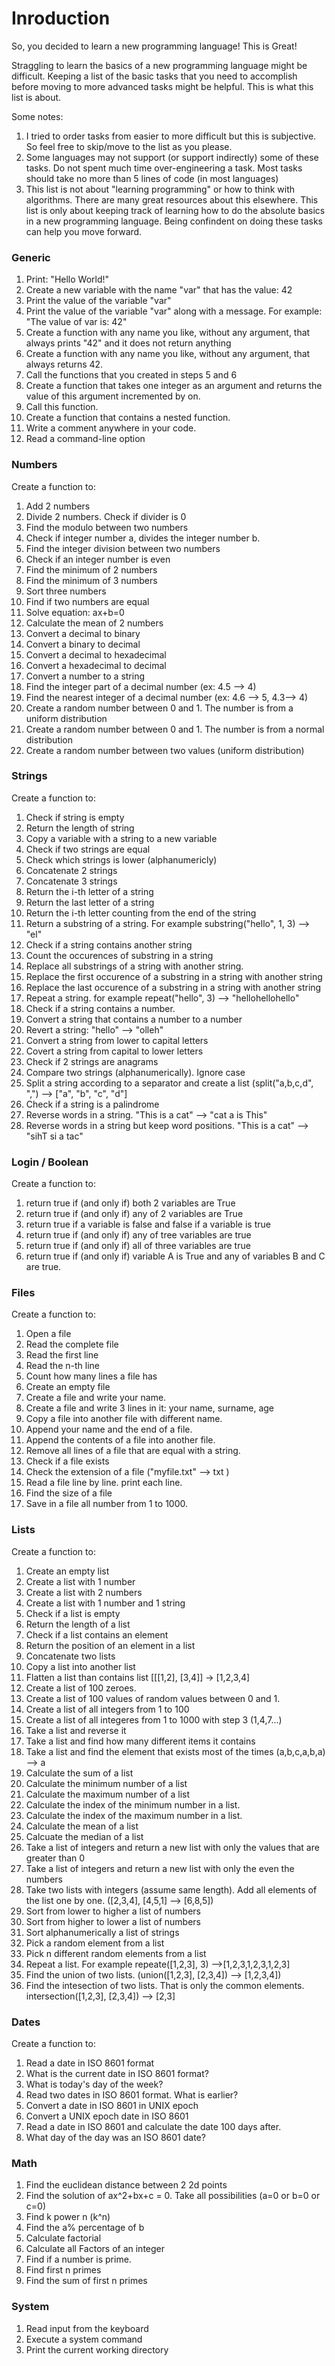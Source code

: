 # Inroduction
So, you decided to learn a new programming language! This is Great!

Straggling to learn the basics of a new programming language might be difficult. Keeping a list of the basic tasks that you need to accomplish before moving to more advanced tasks might be helpful. This is what this list is about. 

Some notes:
1. I tried to order tasks from easier to more difficult but this is subjective. So feel free to skip/move to the list as you please.
2. Some languages may not support (or support indirectly) some of these tasks. Do not spent much time over-engineering a task. Most tasks should take no more than 5 lines of code (in most languages)
3. This list is not about "learning programming" or how to think with algorithms. There are many great resources about this elsewhere. This list is only about keeping track of learning how to do the absolute basics in a new programming language. Being confindent on doing these tasks can help you move forward.

### Generic
1. Print: "Hello World!"
2. Create a new variable with the name "var" that has the value: 42
3. Print the value of the variable "var"
4. Print the value of the variable "var" along with a message. For example: "The value of var is: 42"
5. Create a function with any name you like, without any argument, that always prints "42" and it does not return anything
6. Create a function with any name you like, without any argument, that always returns 42.
7. Call the functions that you created in steps 5 and 6
8. Create a function that takes one integer as an argument and returns the value of this argument incremented by on. 
9. Call this function.
10. Create a function that contains a nested function.
11. Write a comment anywhere in your code. 
12. Read a command-line option


### Numbers
Create a function to:
1. Add 2 numbers
2. Divide 2 numbers. Check if divider is 0
3. Find the modulo between two numbers
4. Check if integer number a, divides the integer number b.
5. Find the integer division between two numbers
6. Check if an integer number is even
7. Find the minimum of 2 numbers
8. Find the minimum of 3 numbers
9. Sort three numbers
10. Find if two numbers are equal
11. Solve equation: ax+b=0
12. Calculate the mean of 2 numbers
13. Convert a decimal to binary
14. Convert a binary to decimal
15. Convert a decimal to hexadecimal
16. Convert a hexadecimal to decimal
17. Convert a number to a string 
18. Find the integer part of a decimal number (ex: 4.5 --> 4)
19. Find the nearest integer of a decimal number (ex: 4.6 --> 5, 4.3--> 4)
20. Create a random number between 0 and 1. The number is from a uniform distribution
21. Create a random number between 0 and 1. The number is from a normal distribution
22. Create a random number between two values (uniform distribution)

### Strings
Create a function to:
1. Check if string is empty
2. Return the length of string
3. Copy a variable with a string to a new variable
4. Check if two strings are equal
5. Check which strings is lower (alphanumericly)
6. Concatenate 2 strings
7. Concatenate 3 strings
8. Return the i-th letter of a string
9. Return the last letter of a string
10. Return the i-th letter counting from the end of the string
11. Return a substring of a string. For example substring("hello", 1, 3) --> "el" 
12. Check if a string contains another string 
13. Count the occurences of substring in a string
14. Replace all substrings of a string with another string.
15. Replace the first occurence of a substring in a string with another string
16. Replace the last occurence of a substring in a string with another string 
17. Repeat a string. for example repeat("hello", 3) --> "hellohellohello"
18. Check if a string contains a number.
19. Convert a string that contains a number to a number 
20. Revert a string: "hello" --> "olleh"
21. Convert a string from lower to capital letters 
22. Covert a string from capital to lower letters 
23. Check if 2 strings are anagrams
24. Compare two strings (alphanumerically). Ignore case
25. Split a string according to a separator and create a list (split("a,b,c,d", ",") --> ["a", "b", "c", "d"]
26. Check if a string is a palindrome 
27. Reverse words in a string. "This is a cat" --> "cat a is This"
28. Reverse words in a string but keep word positions. "This is a cat" --> "sihT si a tac"


### Login / Boolean
Create a function to:
1. return true if (and only if) both 2 variables are True
2. return true if (and only if) any of 2 variables are True
3. return true if a variable is false and false if a variable is true
4. return true if (and only if) any of tree variables are true
5. return true if (and only if) all of three variables are true
6. return true if (and only if) variable A is True and any of variables B and C are true.

### Files
Create a function to:
1. Open a file
2. Read the complete file
3. Read the first line
4. Read the n-th line
5. Count how many lines a file has
6. Create an empty file
7. Create a file and write your name.
8. Create a file and write 3 lines in it: your name, surname, age
9. Copy a file into another file with different name.
10. Append your name and the end of a file.
11. Append the contents of a file into another file.
12. Remove all lines of a file that are equal with a string.
13. Check if a file exists
14. Check the extension of a file ("myfile.txt" --> txt )
15. Read a file line by line. print each line. 
16. Find the size of a file
17. Save in a file all number from 1 to 1000.


### Lists 
Create a function to:
1. Create an empty list
2. Create a list with 1 number 
3. Create a list with 2 numbers
4. Create a list with 1 number and 1 string
5. Check if a list is empty
6. Return the length of a list
7. Check if a list contains an element
8. Return the position of an element in a list
9. Concatenate two lists
10. Copy a list into another list
11. Flatten a list than contains list [[[1,2], [3,4]] -> [1,2,3,4]
11. Create a list of 100 zeroes.
12. Create a list of 100 values of random values between 0 and 1.
13. Create a list of all integers from 1 to 100
14. Create a list of all integeres from 1 to 1000 with step 3 (1,4,7...)
15. Take a list and reverse it
16. Take a list and find how many different items it contains
17. Take a list and find the element that exists most of the times (a,b,c,a,b,a) --> a
18. Calculate the sum of a list
19. Calculate the minimum number of a list
20. Calculate the maximum number of a list
21. Calculate the index of the minimum number in a list.
22. Calculate the index of the maximum number in a list.
23. Calculate the mean of a list
24. Calcuate the median of a list
25. Take a list of integers and return a new list with only the values that are greater than 0
26. Take a list of integers and return a new list with only the even the numbers 
27. Take two lists with integers (assume same length). Add all elements of the list one by one. ([2,3,4], [4,5,1] --> [6,8,5])
28. Sort from lower to higher a list of numbers
29. Sort from higher to lower a list of numbers
30. Sort alphanumerically a list of strings
31. Pick a random element from a list
32. Pick n different random elements from a list
33. Repeat a list. For example repeate([1,2,3], 3) -->[1,2,3,1,2,3,1,2,3]
34. Find the union of two lists. (union([1,2,3], [2,3,4]) --> [1,2,3,4])
35. Find the intesection of two lists. That is only the common elements. intersection([1,2,3], [2,3,4]) --> [2,3]

### Dates
Create a function to:
1. Read a date in ISO 8601 format
2. What is the current date in ISO 8601 format? 
3. What is today's day of the week?
4. Read two dates in ISO 8601 format. What is earlier?
5. Convert a date in ISO 8601 in UNIX epoch
6. Convert a UNIX epoch date in ISO 8601
7. Read a date in ISO 8601 and calculate the date 100 days after.
8. What day of the day was an ISO 8601 date?

### Math
1. Find the euclidean distance between 2 2d points
2. Find the solution of ax^2+bx+c = 0. Take all possibilities (a=0 or b=0 or c=0)
3. Find k power n (k^n)
4. Find the a% percentage of b
6. Calculate factorial 
7. Calculate all Factors of an integer
8. Find if a number is prime.
9. Find first n primes
10. Find the sum of first n primes

### System
1. Read input from the keyboard
2. Execute a system command
3. Print the current working directory
